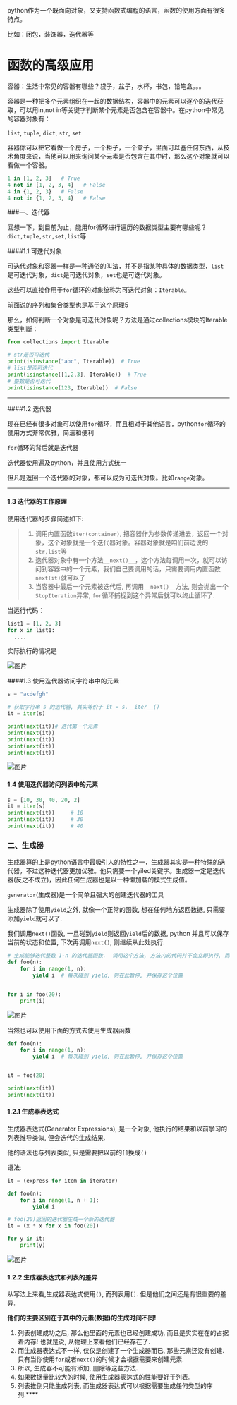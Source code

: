 ﻿python作为一个既面向对象，又支持函数式编程的语言，函数的使用方面有很多特点。

比如：闭包，装饰器，迭代器等

# 函数的高级应用

容器：生活中常见的容器有哪些？袋子，盆子，水杯，书包，铅笔盒。。。

容器是一种把多个元素组织在一起的数据结构，容器中的元素可以逐个的迭代获取，可以用in,not in等关键字判断某个元素是否包含在容器中。在python中常见的容器对象有：

`list`, `tuple`, `dict`, `str`, `set`

容器你可以把它看做一个房子，一个柜子，一个盒子，里面可以塞任何东西，从技术角度来说，当他可以用来询问某个元素是否包含在其中时，那么这个对象就可以看做一个容器。

```Python
1 in [1, 2, 3]   # True
4 not in [1, 2, 3, 4]   # False
4 in {1, 2, 3}   # False
4 not in {1, 2, 3, 4}   # False
```

###一、迭代器

回想一下，到目前为止，能用for循环进行遍历的数据类型主要有哪些呢？`dict,tuple,str,set,list`等

####1.1	可迭代对象

可迭代对象和容器一样是一种通俗的叫法，并不是指某种具体的数据类型，`list`是可迭代对象，`dict`是可迭代对象，`set`也是可迭代对象。

这些可以直接作用于`for`循环的对象统称为可迭代对象：`Iterable`。

前面说的序列和集合类型也是基于这个原理5

那么，如何判断一个对象是可迭代对象呢？方法是通过collections模块的Iterable类型判断：

```python
from collections import Iterable

# str是否可迭代
print(isinstance("abc", Iterable))  # True
# list是否可迭代
print(isinstance([1,2,3], Iterable))  # True
# 整数是否可迭代
print(isinstance(123, Iterable))  # False
```

______

####1.2	迭代器

现在已经有很多对象可以使用`for`循环，而且相对于其他语言，python`for`循环的使用方式非常优雅，简洁和便利

`for`循环的背后就是迭代器

迭代器使用遍及python，并且使用方式统一

但凡是返回一个迭代器的对象，都可以成为可迭代对象。比如`range`对象。

_________________

#### 1.3 迭代器的工作原理

使用迭代器的步骤简述如下:

> 1. 调用内置函数`iter(container)`, 把容器作为参数传递进去，返回一个对象，这个对象就是一个迭代器对象。容器对象就是咱们前边说的`str,list`等
> 2. 迭代器对象中有一个方法`__next()__`，这个方法每调用一次，就可以访问到容器中的一个元素，我们自己要调用的话，只需要调用内置函数`next(it)`就可以了
> 3. 当容器中最后一个元素被迭代后, 再调用`__next()__`方法, 则会抛出一个`StopIteration`异常, `for`循环捕捉到这个异常后就可以终止循环了.

当运行代码：

```python
list1 = [1, 2, 3]
for x in list1:
  ....
```

实际执行的情况是

![图片](images/1-1-2.png)

####1.3 使用迭代器访问字符串中的元素

```python
s = "acdefgh"

# 获取字符串 s 的迭代器, 其实等价于 it = s.__iter__()
it = iter(s)

print(next(it))# 迭代第一个元素
print(next(it))
print(next(it))
print(next(it))
print(next(it))
```

![图片](images/1-1-1.png)

#### 1.4 使用迭代器访问列表中的元素

```Python
s = [10, 30, 40, 20, 2]
it = iter(s)
print(next(it))		# 10
print(next(it))		# 30
print(next(it))		# 40
```

### 二、生成器

生成器算的上是python语言中最吸引人的特性之一，生成器其实是一种特殊的迭代器，不过这种迭代器更加优雅。他只需要一个yiled关键字。生成器一定是迭代器(反之不成立)，因此任何生成器也是以一种懒加载的模式生成值。

`generator`(生成器)是一个简单且强大的创建迭代器的工具

生成器除了使用`yield`之外, 就像一个正常的函数, 想在任何地方返回数据, 只需要添加`yield`就可以了.

我们调用`next()`函数, 一旦碰到`yield`则返回`yield`后的数据, python 并且可以保存当前的状态和位置, 下次再调用`next()`, 则继续从此处执行.

```python
# 生成能够迭代整数 1-n 的迭代器函数.  调用这个方法, 方法内的代码并不会立即执行, 而是返回一个生成器对象
def foo(n):
    for i in range(1, n):
        yield i  # 每次碰到 yield, 则在此暂停, 并保存这个位置


for i in foo(20):
    print(i)
```

![图片](images/1-2-1.png)

当然也可以使用下面的方式去使用生成器函数

```python
def foo(n):
    for i in range(1, n):
        yield i  # 每次碰到 yield, 则在此暂停, 并保存这个位置


it = foo(20)

print(next(it))
print(next(it))
```

#### 1.2.1 生成器表达式

生成器表达式(Generator Expressions), 是一个对象, 他执行的结果和以前学习的列表推导类似, 但会迭代的生成结果.

他的语法也与列表类似, 只是需要把以前的`[]`换成`()`

语法:

```python
it = (express for item in iterator)
```

```python
def foo(n):
    for i in range(1, n + 1):
        yield i

# foo(20)返回的迭代器生成一个新的迭代器
it = (x * x for x in foo(20))

for y in it:
    print(y)
```

![图片](images/1-2-2.png)

#### 1.2.2 生成器表达式和列表的差异

从写法上来看,生成器表达式使用`()`, 而列表用`[]`.  但是他们之间还是有很重要的差异.

**他们的主要区别在于其中的元素(数据)的生成时间不同!**

1. 列表创建成功之后, 那么他里面的元素也已经创建成功, 而且是实实在在的占据着内存! 也就是说, 从物理上来看他们已经存在了.
2. 而生成器表达式不一样, 仅仅是创建了一个生成器而已, 那些元素还没有创建. 只有当你使用`for`或者`next()`的时候才会根据需要来创建元素.
3. 所以, 生成器不可能有添加, 删除等这些方法.
4. 如果数据量比较大的时候, 使用生成器表达式的性能要好于列表.
5. 列表推倒只能生成列表, 而生成器表达式可以根据需要生成任何类型的序列.****
